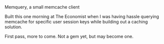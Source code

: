 Memquery, a small memcache client 

Built this one morning at The Economist when I was having hassle querying
memcache for specific user session keys while building out a caching solution.

First pass, more to come. Not a gem yet, but may become one.